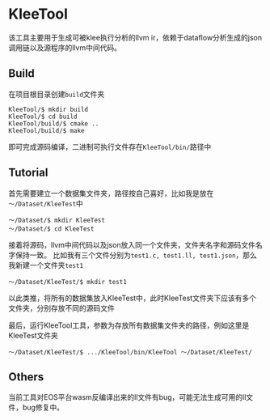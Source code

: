 # KleeTool

该工具主要用于生成可被klee执行分析的llvm ir，依赖于dataflow分析生成的json调用链以及源程序的llvm中间代码。

## Build

在项目根目录创建`build`文件夹

```shell
KleeTool/$ mkdir build
KleeTool/$ cd build
KleeTool/build/$ cmake ..
KleeTool/build/$ make
```

即可完成源码编译，二进制可执行文件存在`KleeTool/bin/`路径中

## Tutorial

首先需要建立一个数据集文件夹，路径按自己喜好，比如我是放在`～/Dataset/KleeTest`中

```shell
～/Dataset/$ mkdir KleeTest
～/Dataset/$ cd KleeTest
```

接着将源码，llvm中间代码以及json放入同一个文件夹，文件夹名字和源码文件名字保持一致。
比如我有三个文件分别为`test1.c, test1.ll, test1.json`，那么我新建一个文件夹`test1`

```shell
～/Dataset/KleeTest/$ mkdir test1
```

以此类推，将所有的数据集放入KleeTest中，此时KleeTest文件夹下应该有多个文件夹，分别存放不同的源码文件

最后，运行KleeTool工具，参数为存放所有数据集文件夹的路径，例如这里是KleeTest文件夹
```shell
～/Dataset/KleeTest/$ .../KleeTool/bin/KleeTool ～/Dataset/KleeTest/
```

## Others

当前工具对EOS平台wasm反编译出来的ll文件有bug，可能无法生成可用的ll文件，bug修复中。
